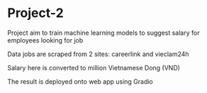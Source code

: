 # Project-2

Project aim to train machine learning models to suggest salary for employees looking for job

Data jobs are scraped from 2 sites: careerlink and vieclam24h

Salary here is converted to million Vietnamese Dong (VND)

The result is deployed onto web app using Gradio

